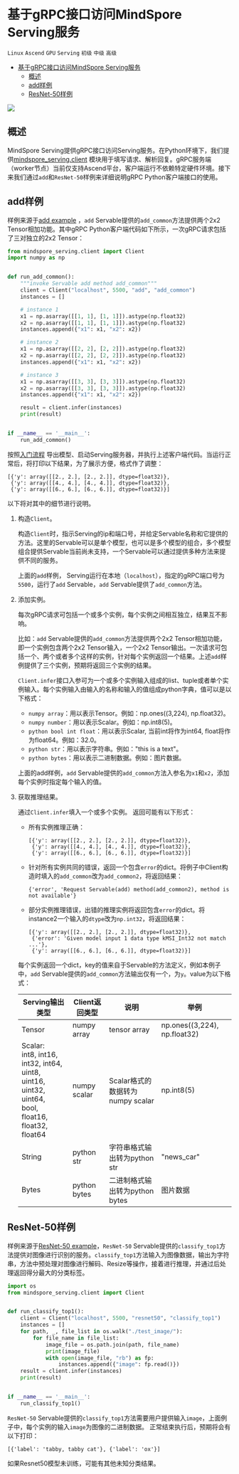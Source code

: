 # 基于gRPC接口访问MindSpore Serving服务

`Linux` `Ascend` `GPU` `Serving` `初级` `中级` `高级`

<!-- TOC -->

- [基于gRPC接口访问MindSpore Serving服务](#基于grpc接口访问mindspore-serving服务)
    - [概述](#概述)
    - [add样例](#add样例)
    - [ResNet-50样例](#resnet50样例)

<!-- /TOC -->

<a href="https://gitee.com/mindspore/docs/blob/master/tutorials/inference/source_zh_cn/serving_grpc.md" target="_blank"><img src="https://gitee.com/mindspore/docs/raw/master/resource/_static/logo_source.png"></a>

## 概述

MindSpore Serving提供gRPC接口访问Serving服务。在Python环境下，我们提供[mindspore_serving.client](https://gitee.com/mindspore/serving/blob/master/mindspore_serving/client/python/client.py) 模块用于填写请求、解析回复。gRPC服务端（worker节点）当前仅支持Ascend平台，客户端运行不依赖特定硬件环境。接下来我们通过`add`和`ResNet-50`样例来详细说明gRPC Python客户端接口的使用。

## add样例

样例来源于[add example](https://gitee.com/mindspore/serving/blob/master/example/add/client.py) ，`add` Servable提供的`add_common`方法提供两个2x2 Tensor相加功能。其中gRPC Python客户端代码如下所示，一次gRPC请求包括了三对独立的2x2 Tensor：

```python
from mindspore_serving.client import Client
import numpy as np


def run_add_common():
    """invoke Servable add method add_common"""
    client = Client("localhost", 5500, "add", "add_common")
    instances = []

    # instance 1
    x1 = np.asarray([[1, 1], [1, 1]]).astype(np.float32)
    x2 = np.asarray([[1, 1], [1, 1]]).astype(np.float32)
    instances.append({"x1": x1, "x2": x2})

    # instance 2
    x1 = np.asarray([[2, 2], [2, 2]]).astype(np.float32)
    x2 = np.asarray([[2, 2], [2, 2]]).astype(np.float32)
    instances.append({"x1": x1, "x2": x2})

    # instance 3
    x1 = np.asarray([[3, 3], [3, 3]]).astype(np.float32)
    x2 = np.asarray([[3, 3], [3, 3]]).astype(np.float32)
    instances.append({"x1": x1, "x2": x2})

    result = client.infer(instances)
    print(result)


if __name__ == '__main__':
    run_add_common()
```

按照[入门流程](https://www.mindspore.cn/tutorial/inference/zh-CN/master/serving_example.html) 导出模型、启动Serving服务器，并执行上述客户端代码。当运行正常后，将打印以下结果，为了展示方便，格式作了调整：

```text
[{'y': array([[2., 2.], [2., 2.]], dtype=float32)},
 {'y': array([[4., 4.], [4., 4.]], dtype=float32)},
 {'y': array([[6., 6.], [6., 6.]], dtype=float32)}]
```

以下将对其中的细节进行说明。

1. 构造`Client`。

   构造`Client`时，指示Serving的ip和端口号，并给定Servable名称和它提供的方法。这里的Servable可以是单个模型，也可以是多个模型的组合，多个模型组合提供Servable当前尚未支持，一个Servable可以通过提供多种方法来提供不同的服务。

   上面的`add`样例， Serving运行在本地（`localhost`），指定的gRPC端口号为`5500`，运行了`add` Servable，`add` Servable提供了`add_common`方法。

2. 添加实例。

   每次gRPC请求可包括一个或多个实例，每个实例之间相互独立，结果互不影响。

   比如：`add` Servable提供的`add_common`方法提供两个2x2 Tensor相加功能，即一个实例包含两个2x2 Tensor输入，一个2x2 Tensor输出。一次请求可包括一个、两个或者多个这样的实例，针对每个实例返回一个结果。上述`add`样例提供了三个实例，预期将返回三个实例的结果。

   `Client.infer`接口入参可为一个或多个实例输入组成的list、tuple或者单个实例输入。每个实例输入由输入的名称和输入的值组成python字典，值可以是以下格式：

   - `numpy array`：用以表示Tensor。例如：np.ones((3,224), np.float32)。
   - `numpy number`：用以表示Scalar。例如：np.int8(5)。
   - `python bool int float`：用以表示Scalar, 当前int将作为int64, float将作为float64。例如：32.0。
   - `python str`：用以表示字符串。例如："this is a text"。
   - `python bytes`：用以表示二进制数据。例如：图片数据。

   上面的add样例，`add` Servable提供的`add_common`方法入参名为`x1`和`x2`，添加每个实例时指定每个输入的值。

3. 获取推理结果。

   通过`Client.infer`填入一个或多个实例。
   返回可能有以下形式：

   - 所有实例推理正确：

        ```text
        [{'y': array([[2., 2.], [2., 2.]], dtype=float32)},
         {'y': array([[4., 4.], [4., 4.]], dtype=float32)},
         {'y': array([[6., 6.], [6., 6.]], dtype=float32)}]
        ```

   - 针对所有实例共同的错误，返回一个包含`error`的dict。将例子中Client构造时填入的`add_common`改为`add_common2`，将返回结果：

        ```text
        {'error', 'Request Servable(add) method(add_common2), method is not available'}
        ```

   - 部分实例推理错误，出错的推理实例将返回包含`error`的dict。将instance2一个输入的`dtype`改为`np.int32`，将返回结果：

        ```text
        [{'y': array([[2., 2.], [2., 2.]], dtype=float32)},
         {'error': 'Given model input 1 data type kMSI_Int32 not match ...'},
         {'y': array([[6., 6.], [6., 6.]], dtype=float32)}]
        ```

   每个实例返回一个dict，key的值来自于Servable的方法定义，例如本例子中，`add` Servable提供的`add_common`方法输出仅有一个，为`y`。value为以下格式：

   |  Serving输出类型 | Client返回类型   | 说明  |  举例  |
   |  ----  | ----  |  ---- | ---- |
   | Tensor | numpy array | tensor array | np.ones((3,224), np.float32) |
   | Scalar: <br>int8, int16, int32, int64, <br>uint8, uint16, uint32, uint64, <br>bool, float16, float32, float64 | numpy scalar | Scalar格式的数据转为numpy scalar | np.int8(5)  |
   | String | python str | 字符串格式输出转为python str | "news_car"  |
   | Bytes | python bytes | 二进制格式输出转为python bytes | 图片数据  |

## ResNet-50样例

样例来源于[ResNet-50 example](https://gitee.com/mindspore/serving/blob/master/example/resnet/client.py)，`ResNet-50` Servable提供的`classify_top1`方法提供对图像进行识别的服务。`classify_top1`方法输入为图像数据，输出为字符串，方法中预处理对图像进行解码、Resize等操作，接着进行推理，并通过后处理返回得分最大的分类标签。

```python
import os
from mindspore_serving.client import Client


def run_classify_top1():
    client = Client("localhost", 5500, "resnet50", "classify_top1")
    instances = []
    for path, _, file_list in os.walk("./test_image/"):
        for file_name in file_list:
            image_file = os.path.join(path, file_name)
            print(image_file)
            with open(image_file, "rb") as fp:
                instances.append({"image": fp.read()})
    result = client.infer(instances)
    print(result)


if __name__ == '__main__':
    run_classify_top1()
```

`ResNet-50` Servable提供的`classify_top1`方法需要用户提供输入`image`，上面例子中，每个实例的输入`image`为图像的二进制数据。
正常结束执行后，预期将会有以下打印：

```text
[{'label': 'tabby, tabby cat'}, {'label': 'ox'}]
```

如果Resnet50模型未训练，可能有其他未知分类结果。
